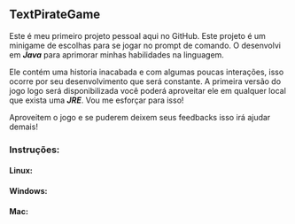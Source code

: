 ## TextPirateGame

Este é meu primeiro projeto pessoal aqui no GitHub. Este projeto é um minigame de 
escolhas para se jogar no prompt de comando. O desenvolvi em ***Java*** para aprimorar
minhas habilidades na linguagem.

Ele contém uma historia inacabada e com algumas poucas interações, isso ocorre por seu desenvolvimento que
será constante. A primeira versão do jogo logo será disponibilizada você poderá aproveitar ele em qualquer
local que exista uma ***JRE***. Vou me esforçar para isso!

Aproveitem o jogo e se puderem deixem seus feedbacks isso irá ajudar demais!

### Instruções:

#### Linux:

#### Windows:

#### Mac:
